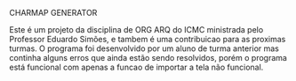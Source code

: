 CHARMAP GENERATOR

Este é um projeto da disciplina de ORG ARQ do ICMC ministrada pelo Professor Eduardo Simões, e tambem é uma contribuicao para as proximas turmas.
O programa foi desenvolvido por um aluno de turma anterior mas continha alguns erros que ainda estão sendo resolvidos, porém o programa está funcional com apenas a funcao de importar a tela não funcional.
